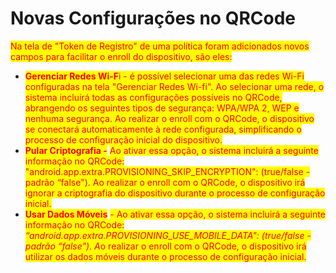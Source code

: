 # Novas Configurações no QRCode

<mark style="color:red;">Na tela de "Token de Registro" de uma política foram adicionados novos campos para facilitar o enroll do dispositivo, são eles:</mark>

* <mark style="color:red;">**Gerenciar Redes Wi-F**</mark><mark style="color:red;">i - é possível selecionar uma das redes Wi-Fi configuradas na tela "Gerenciar Redes Wi-fi". Ao selecionar uma rede, o sistema incluirá todas as configurações possíveis no QRCode, abrangendo os seguintes tipos de segurança: WPA/WPA 2, WEP e nenhuma segurança. Ao realizar o enroll com o QRCode, o dispositivo se conectará automaticamente à rede configurada, simplificando o processo de configuração inicial do dispositivo.</mark>
* <mark style="color:red;">**Pular Criptografia -**</mark> <mark style="color:red;"></mark><mark style="color:red;">Ao ativar essa opção, o sistema incluirá a seguinte informação no QRCode: "android.app.extra.PROVISIONING\_SKIP\_ENCRYPTION": (true/false - padrão “false"). Ao realizar o enroll com o QRCode, o dispositivo irá ignorar a criptografia do dispositivo durante o processo de configuração inicial.</mark>
* <mark style="color:red;">**Usar Dados Móveis**</mark> <mark style="color:red;"></mark><mark style="color:red;">- Ao ativar essa opção, o sistema incluirá a seguinte informação no QRCode:</mark> <mark style="color:red;"></mark>_<mark style="color:red;">“android.app.extra.PROVISIONING\_USE\_MOBILE\_DATA": (true/false - padrão “false"). A</mark>_<mark style="color:red;">o realizar o enroll com o QRCode, o dispositivo irá utilizar os dados móveis durante o processo de configuração inicial.</mark>
